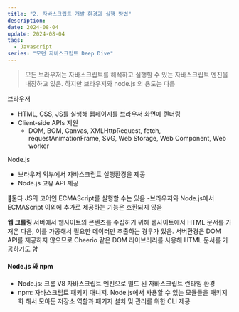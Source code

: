 ```yaml
---
title: "2. 자바스크립트 개발 환경과 실행 방법"
description:
date: 2024-08-04
update: 2024-08-04
tags:
  - Javascript
series: "모던 자바스크립트 Deep Dive"
---
```


> 모든 브라우저는 자바스크립트를 해석하고 실행할 수 있는 자바스크립트 엔진을 내장하고 있음.
> 하지만 브라우저와 node.js 의 용도는 다름

브라우저

- HTML, CSS, JS를 실행해 웹페이지를 브라우저 화면에 렌더링
- Client-side APIs 지원
  - DOM, BOM, Canvas, XMLHttpRequest, fetch, requestAnimationFrame, SVG, Web Storage, Web Component, Web worker

Node.js

- 브라우저 외부에서 자바스크립트 실행환경을 제공
- Node.js 고유 API 제공

둘다 JS의 코어인 ECMAScript를 실행할 수는 있음 -브라우저와 Node.js에서 ECMAScript 이외에 추가로 제공하는 기능은 호환되지 않음

**웹 크롤링**
서버에서 웹사이트의 콘텐츠를 수집하기 위해 웹사이트에서 HTML 문서를 가져온 다음,
이를 가공해서 필요한 데이터만 추출하는 경우가 있음.
서버환경은 DOM API를 제공하지 않으므로 Cheerio 같은 DOM 라이브러리를 사용해 HTML 문서를 가공하기도 함

#### Node.js 와 npm

- Node.js: 크롬 V8 자바스크립트 엔진으로 빌드 된 자바스크립트 런타임 환경
- npm: 자바스크립트 패키지 매니저. Node.js에서 사용할 수 있는 모듈들을 패키지화 해서 모아둔 저장소 역할과 패키지 설치 및 관리를 위한 CLI 제공
